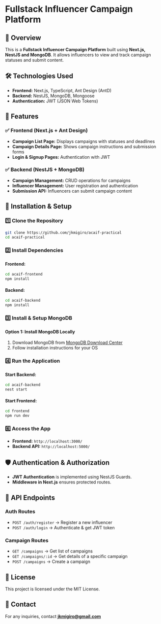 # Fullstack Influencer Campaign Platform

## 🚀 Overview
This is a **Fullstack Influencer Campaign Platform** built using **Next.js, NestJS and MongoDB**. It allows influencers to view and track campaign statuses and submit content.

## 🛠️ Technologies Used
- **Frontend:** Next.js, TypeScript, Ant Design (AntD)
- **Backend:** NestJS, MongoDB, Mongoose
- **Authentication:** JWT (JSON Web Tokens)


## 🎯 Features
### ✅ Frontend (Next.js + Ant Design)
- **Campaign List Page:** Displays campaigns with statuses and deadlines
- **Campaign Details Page:** Shows campaign instructions and submission forms
- **Login & Signup Pages:** Authentication with JWT


### ✅ Backend (NestJS + MongoDB)
- **Campaign Management:** CRUD operations for campaigns
- **Influencer Management:** User registration and authentication
- **Submission API:** Influencers can submit campaign content



## 🔧 Installation & Setup
### 1️⃣ Clone the Repository
```sh
git clone https://github.com/jkmigiro/acaif-practical
cd acaif-practical
```

### 2️⃣ Install Dependencies
#### Frontend:
```sh
cd acaif-frontend
npm install
```
#### Backend:
```sh
cd acaif-backend
npm install
```

### 3️⃣ Install & Setup MongoDB
#### **Option 1: Install MongoDB Locally**
1. Download MongoDB from [MongoDB Download Center](https://www.mongodb.com/try/download/community)
2. Follow installation instructions for your OS

### 4️⃣  Run the Application
#### Start Backend:
```sh
cd acaif-backend
nest start
```
#### Start Frontend:
```sh
cd frontend
npm run dev
```

### 6️⃣ Access the App
- **Frontend:** `http://localhost:3000/`
- **Backend API:** `http://localhost:5000/`

## 🛡️ Authentication & Authorization
- **JWT Authentication** is implemented using NestJS Guards.
- **Middleware in Next.js** ensures protected routes.

## 🚀 API Endpoints
### **Auth Routes**
- `POST /auth/register` → Register a new influencer
- `POST /auth/login` → Authenticate & get JWT token

### **Campaign Routes**
- `GET /campaigns` → Get list of campaigns
- `GET /campaigns/:id` → Get details of a specific campaign
- `POST /campaigns` → Create a campaign


## 📜 License
This project is licensed under the MIT License.

## 📧 Contact
For any inquiries, contact **jkmigiro@gmail.com**
